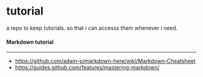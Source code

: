 tutorial
========

a repo to keep tutorials. so that i can accesss them whenever i need.


#### Markdown tutorial
----------------------
* https://github.com/adam-p/markdown-here/wiki/Markdown-Cheatsheet
* https://guides.github.com/features/mastering-markdown/